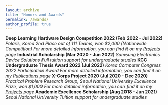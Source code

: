 ```yaml
---
layout: archive
title: "Honors and Awards"
permalink: /awards/
author_profile: true
---
```

**Deep Learning Hardware Design Competition 2022  (Feb 2022 - Jul 2022)**
*Polaris, Korea*
*2nd Place out of 111 Teams, won $2,000 (Nationwide Competition)*
*For more detailed information, you can find it on my [Projects](https://sunho001215.github.io/projects/) page*
**Industrial Scholarship  (Mar 2020 - Jun 2022)**
*Samsung Electronics Device Solutions*
*Full tuition support for undergraduate studies*
**KCC Undergraduate Thesis Award 2022  (Jul 2022)**
*Korea Computer Congress 2022*
*Participation Award*
*For more detailed information, you can find it on my [Publications](https://sunho001215.github.io/publications/) page*
**X-Corps Project 2020  (Jul 2020 - Dec 2020)**
*Practical Problem Research Group, Seoul National University*
*Excellence Prize, won $1,000*
*For more detailed information, you can find it on my [Projects](https://sunho001215.github.io/projects/) page*
**Academic Excellence Scholarship  (Aug 2018 - Jun 2021)**
*Seoul National University*
*Tuition support for undergraduate studies*
